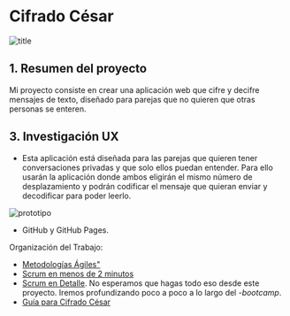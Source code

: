 # Cifrado César
![title](https://raw.githubusercontent.com/yud-cumba/LIM012-cipher/master/logo.jpg)
## 1. Resumen del proyecto
Mi proyecto consiste en crear una aplicación web que cifre y decifre mensajes de texto, diseñado para parejas que no quieren que otras personas se enteren.

## 3. Investigación UX

* Esta aplicación está diseñada para las parejas que quieren tener conversaciones privadas y que solo ellos puedan entender. Para ello usarán la aplicación donde ambos eligirán el mismo número de desplazamiento y podrán codificar el mensaje que quieran enviar y decodificar para poder leerlo.

![prototipo](https://raw.githubusercontent.com/yud-cumba/LIM012-cipher/master/prototipo_cifrado_cesar.png)

* GitHub y GitHub Pages.

Organización del Trabajo:

* [Metodologías Ágiles"](https://www.youtube.com/watch?v=v3fLx7VHxGM)
* [Scrum en menos de 2 minutos](https://www.youtube.com/watch?v=TRcReyRYIMg)
* [Scrum en Detalle](https://www.youtube.com/watch?v=nOlwF3HRrAY&t=297s). No
  esperamos que hagas todo eso desde este proyecto. Iremos profundizando poco a
  poco a lo largo del -_bootcamp_.
* [Guía para Cifrado César](https://docs.google.com/presentation/d/e/2PACX-1vTQ7-8LZDHrT4Y6AOBN72Nkfz1eJAeseBHpcHX8BSq0aFCFoZmuMjluMeyFNgK9ISKxTz0H03yGfJiT/pub?start=false&loop=false&delayms=60000)
